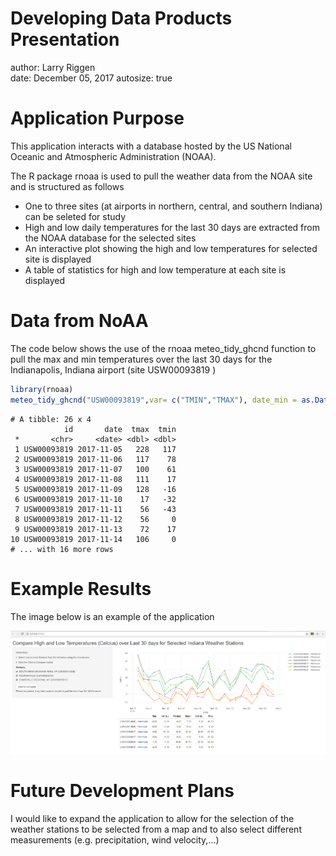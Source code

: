 Developing Data Products Presentation
========================================================
author: Larry Riggen  
date: December 05, 2017
autosize: true

Application Purpose
========================================================

This application interacts with a database hosted by the US National Oceanic and Atmospheric Administration (NOAA).

The R package rnoaa is used to pull the weather data from the NOAA site and is structured as follows

- One to three sites (at airports in northern, central, and southern Indiana) can be seleted for study
- High and low daily temperatures for the last 30 days are extracted from the NOAA database for the selected sites
- An interactive plot showing the high and low temperatures for selected site is displayed
- A table of statistics for high and low temperature at each site is displayed

Data from NoAA
========================================================
The code below shows the use of the rnoaa meteo_tidy_ghcnd function to pull the max and min temperatures
over the last 30 days for the Indianapolis, Indiana airport (site USW00093819 )


```r
library(rnoaa)
meteo_tidy_ghcnd("USW00093819",var= c("TMIN","TMAX"), date_min = as.Date(Sys.Date()) - 30)
```

```
# A tibble: 26 x 4
            id       date  tmax  tmin
 *       <chr>     <date> <dbl> <dbl>
 1 USW00093819 2017-11-05   228   117
 2 USW00093819 2017-11-06   117    78
 3 USW00093819 2017-11-07   100    61
 4 USW00093819 2017-11-08   111    17
 5 USW00093819 2017-11-09   128   -16
 6 USW00093819 2017-11-10    17   -32
 7 USW00093819 2017-11-11    56   -43
 8 USW00093819 2017-11-12    56     0
 9 USW00093819 2017-11-13    72    17
10 USW00093819 2017-11-14   106     0
# ... with 16 more rows
```

Example Results
========================================================
The image below is an example of the application

![plot of chunk unnamed-chunk-2](./Capture-app.png)

Future Development Plans
========================================================

I would like to expand the application to allow for the selection of the weather stations to
be selected from a map and to also select different measurements (e.g. precipitation, wind velocity,...)
